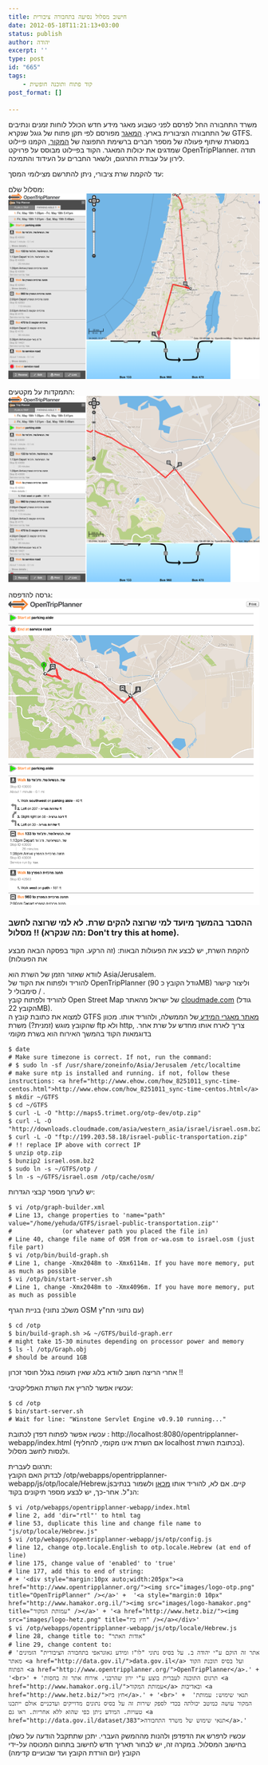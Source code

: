 ```yaml
---
title: חישוב מסלול נסיעה בתחבורה ציבורית
date: 2012-05-18T11:21:13+03:00
status: publish
author: יהודה
excerpt: ''
type: post
id: "665"
tags:
    - קוד פתוח ותוכנה חופשית
post_format: []

---
```

משרד התחבורה החל לפרסם לפני כשבוע מאגר מידע חדש הכולל לוחות זמנים ונתיבים של התחבורה הציבורית בארץ. [המאגר](http://data.gov.il/dataset/383) מפורסם לפי תקן פתוח של גוגל שנקרא GTFS. במסגרת שיתוף פעולה של מספר חברים ברשימת התפוצה של [המקור](http://www.hamakor.org.il/), הקמנו פיילוט שמדגים את יכולות המאגר. הקוד בפיילוט מבוסס על פרויקט OpenTripPlanner. תודה לירון על עבודת התרגום, ולשאר החברים על העידוד והתמיכה.

עד להקמת שרת ציבורי, ניתן להתרשם מצילומי המסך:

מסלול שלם:  
![מסלול שלם](/img/2012/05/otp-il-1.png)

התמקדות על מקטעים:  
![התמקדות על מקטעים](/img/2012/05/otp-il-2.png)

גרסה להדפסה:  
![גרסה להדפסה](/img/2012/05/otp-il-3.png)

### ההסבר בהמשך מיועד למי שרוצה להקים שרת. לא למי שרוצה לחשב מסלול !! (מה שנקרא: Don't try this at home).

להקמת השרת, יש לבצע את הפעולות הבאות: (זה הרקע. הקוד בפסקה הבאה מבצע את הפעולות)

לוודא שאזור הזמן של השרת הוא Asia/Jerusalem.  
להוריד ולפתוח את הקוד של OpenTripPlanner (גודל הקובץ כ 90MB) וליצור קישור סימבולי ל / .  
להוריד ולפתוח קובץ Open Street Map של ישראל מהאתר [cloudmade.com](http://downloads.cloudmade.com/asia/western_asia/israel) (גודל הקובץ 22MB).  
למצוא את כתובת קובץ ה GTFS [מאתר מאגרי המידע ](http://data.gov.il/dataset/383)של הממשלה, ולהוריד אותו. מכוון שהקובץ מוגש (זמנית?) משרת ftp ולא http, צריך לארח אותו מחדש על שרת אחר. בדוגמאות הקוד בהמשך האירוח הוא בשרת מקומי

```shell
$ date
# Make sure timezone is correct. If not, run the command:
# $ sudo ln -sf /usr/share/zoneinfo/Asia/Jerusalem /etc/localtime
# make sure ntp is installed and running. if not, follow these instructions: <a href="http://www.ehow.com/how_8251011_sync-time-centos.html">http://www.ehow.com/how_8251011_sync-time-centos.html</a>
$ mkdir ~/GTFS
$ cd ~/GTFS
$ curl -L -O "http://maps5.trimet.org/otp-dev/otp.zip"
$ curl -L -O "http://downloads.cloudmade.com/asia/western_asia/israel/israel.osm.bz2"
$ curl -L -O "ftp://199.203.58.18/israel-public-transportation.zip"
# !! replace IP above with correct IP
$ unzip otp.zip
$ bunzip2 israel.osm.bz2
$ sudo ln -s ~/GTFS/otp /
$ ln -s ~/GTFS/israel.osm /otp/cache/osm/
```

יש לערוך מספר קבצי הגדרות:

```shell
$ vi /otp/graph-builder.xml
# Line 13, change properties to 'name="path" value="/home/yehuda/GTFS/israel-public-transportation.zip"'
#              (or whatever path you placed the file in)
# Line 40, change file name of OSM from or-wa.osm to israel.osm (just file part)
$ vi /otp/bin/build-graph.sh
# Line 1, change -Xmx2048m to -Xmx6114m. If you have more memory, put as much as possible
$ vi /otp/bin/start-server.sh
# Line 1, change -Xmx2048m to -Xmx4096m. If you have more memory, put as much as possible
```

בניית הגרף (משלב נתוני OSM עם נתוני תח"ץ)

```shell
$ cd /otp
$ bin/build-graph.sh >& ~/GTFS/build-graph.err
# might take 15-30 minutes depending on processor power and memory
$ ls -l /otp/Graph.obj
# should be around 1GB
```

אחרי הריצה חשוב לוודא בלוג שאין תעופה בגלל חוסר זכרון !!

עכשיו אפשר להריץ את השרת האפליקטיבי:

```shell
$ cd /otp
$ bin/start-server.sh
# Wait for line: "Winstone Servlet Engine v0.9.10 running..."
```

עכשיו אפשר לפתוח דפדן לכתובת : http://localhost:8080/opentripplanner-webapp/index.html (אם השרת אינו מקומי, להחליף localhost בכתובת השרת). ולנסות לחשב מסלול.

תרגום לעברית:  
לבדוק האם הקובץ ‎/otp/webapps/opentripplanner-webapp/js/otp/locale/Hebrew.js‏ קיים. אם לא, להוריד אותו [מכאן](https://github.com/openplans/OpenTripPlanner/blob/master/opentripplanner-webapp/src/main/webapp/js/otp/locale/Hebrew.js) ולשמור בנתיב הנ"ל. אחר-כך, יש לבצע מספר תיקונים בקוד:

```shell
$ vi /otp/webapps/opentripplanner-webapp/index.html
# line 2, add 'dir="rtl"' to html tag
# line 53, duplicate this line and change file name to "js/otp/locale/Hebrew.js"
$ vi /otp/webapps/opentripplanner-webapp/js/otp/config.js
# line 12, change otp.locale.English to otp.locale.Hebrew (at end of line)
# line 175, change value of 'enabled' to 'true'
# line 177, add this to end of string:
# + '<div style="margin:10px auto;width:205px"><a href="http://www.opentripplanner.org/"><img src="images/logo-otp.png" title="OpenTripPlanner" /></a>' +  '<a style="margin:0 10px" href="http://www.hamakor.org.il/"><img src="images/logo-hamakor.png" title="עמותת המקור" /></a>' + '<a href="http://www.hetz.biz/"><img src="images/logo-hetz.png" title="חץ ביז" /></a></div>'
$ vi /otp/webapps/opentripplanner-webapp/js/otp/locale/Hebrew.js
# line 28, change title to: "אודות האתר"
# line 29, change content to:
# 'אתר זה הוקם ע"י יהודה ב. על בסיס נתוני "לו"ז ומידע גאוגראפי בתחבורה הציבורית" הזמינים מאתר <a href="http://data.gov.il/">data.gov.il</a> ועל בסיס תוכנת הקוד הפתוח <a href="http://www.opentripplanner.org/">OpenTripPlanner</a>.' + '<br>' + 'תרגום התוכנה לעברית בוצע ע"י ירון שהרבני. אירוח אתר זה בחסות <a href="http://www.hamakor.org.il/">עמותת המקור</a> ובאדיבות <a href="http://www.hetz.biz/">חץ ביז</a>.' + '<br>' +  'תנאי שימוש: עמותת המקור עושה כמיטב יכולתה בכדי לספק שירות זה על בסיס נתונים מדוייקים ועדכניים אולם ייתכנו טעויות. המידע ניתן כפי שהוא ללא אחריות. ראו גם <a href="http://data.gov.il/dataset/383">תנאי שימוש של משרד התחבורה</a>.'
```

עכשיו לרפרש את הדפדפן ולהנות מההמשק העברי. יתכן שתתקבל הודעה על כשלון בחישוב המסלול. במקרה זה, יש לבחור תאריך חדש לחישוב בתחום המכוסה על-ידי הקובץ (יום הורדת הקובץ ועד שבועיים קדימה)

